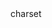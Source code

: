 <!DOCTYPE html>
<html>
<head>
	<title>Nigoshop</title>
	<meta> charset
	<style type="text/css">

		.back{
			color:black;
			width: 30%;
		}
	</style>
</head>
<body>
	<h1 align="center" style="font-family: 30"> Nigo Shop </h1>
  <img src="C:\Users\ADMIN\OneDrive - University of transport and Communication\Ảnh\Ảnh chụp màn hình/logoshop.PNG" alt="eror 404" width="570" height="381">
  <p  align="left"> Nigoshop là shop quần áo chuyên về các brand hot trend </p> 
  <!-- aligin : can le  -->
  <p aligin="justify">Lăng được chính thức khởi công ngày 02/09/1975, tại vị trí của lễ đài cũ giữa quảng trường Ba Đình,nơi HỒ Chí Minh từng chủ trì các cuộc mít tinh </p> 
  <a href="https://vi.wikipedia.org/wiki/L%C4%83ng_Ch%E1%BB%A7_t%E1%BB%8Bch_H%E1%BB%93_Ch%C3%AD_Minh">Wikipedia </a>
  <br>
  <iframe width="560" height="315" src="https://www.youtube.com/embed/Hd_r8W19WWI">
  	
  </iframe>
   <div class="back">
   <ul>
   	<li>Bản tuyên ngôn độc lập tự do</li>
   	<ol>
   		<li>quyền được sống, quyền tự do</li>
   	</ol>

   	<li>thực dân Pháp lợi dụng quyền bình đẳng bác ái</li>
   	<li>Không cho nhân dân ta 1 chút dân chủ</li>
   	<li>lập 3 chế độ dân chủ để ngăn dân tộc ta đoàn kết</li>
   	<li>Tắm các cuộc khởi nghĩa trong bể máu</li>
   </ul>
   </div>
   <table border="1"
   ">
   	<tr>
   		<td colspan="2" >Thông tin sinh viên</td>
   	</tr>
   	<tr boder="1">
   		<td style="color:green;"> Hồ Việt Anh</td>
   		<td >10/11/2002</td>
   	</tr>
   	<tr>
   		<td style="color:#5D0C7B">Đinh Việt Hoàng</td>
   		<td >31/10/2002</td>
   	</tr>
   </table>
</body>
</html>
